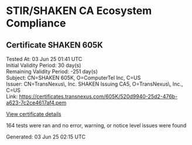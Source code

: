 # STIR/SHAKEN CA Ecosystem Compliance

## Certificate SHAKEN 605K

Tested At: 03 Jun 25 01:41 UTC\
Initial Validity Period: 30 day(s)\
Remaining Validity Period: -251 day(s)\
Subject: CN=SHAKEN 605K, O=ComputerTel Inc, C=US\
Issuer: CN=TransNexus\\, Inc. SHAKEN Issuing CA5, O=TransNexus\\, Inc., C=US\
Link: https://certificates.transnexus.com/605K/520d9940-25d2-476b-a623-7c2ce4617af4.pem

[View certificate details](https://x509.io/?cert=MIICzzCCAnWgAwIBAgIQSL9xriGw5020SbSheAkdxjAKBggqhkjOPQQDAjBWMQswCQYDVQQGEwJVUzEZMBcGA1UEChMQVHJhbnNOZXh1cywgSW5jLjEsMCoGA1UEAxMjVHJhbnNOZXh1cywgSW5jLiBTSEFLRU4gSXNzdWluZyBDQTUwHhcNMjQwODI1MTYyMjEwWhcNMjQwOTI0MTYyMjA5WjA9MQswCQYDVQQGEwJVUzEYMBYGA1UEChMPQ29tcHV0ZXJUZWwgSW5jMRQwEgYDVQQDEwtTSEFLRU4gNjA1SzBZMBMGByqGSM49AgEGCCqGSM49AwEHA0IABMr2N8zCU8Dy97GSv1wYP%2BHhZ%2BgjYfhKAfM0MsMLtsl%2Fk9QPakUheMbv%2F0RzyX1Iw0Sgn8H3yW8xGUYdpwKjPGWjggE8MIIBODAMBgNVHRMBAf8EAjAAMA4GA1UdDwEB%2FwQEAwIHgDAdBgNVHQ4EFgQUoU2s1SLuHehJQO90NWTazdEzP4AwHwYDVR0jBBgwFoAU2gCzh%2FiCP7%2B6IqJkY7X2L8yOdcowFwYDVR0gBBAwDjAMBgpghkgBhv8JAQEEMIGmBgNVHR8EgZ4wgZswgZigOqA4hjZodHRwczovL2F1dGhlbnRpY2F0ZS1hcGkuaWNvbmVjdGl2LmNvbS9kb3dubG9hZC92MS9jcmyiWqRYMFYxFDASBgNVBAcMC0JyaWRnZXdhdGVyMQswCQYDVQQIDAJOSjETMBEGA1UEAwwKU1RJLVBBIENSTDELMAkGA1UEBhMCVVMxDzANBgNVBAoMBlNUSS1QQTAWBggrBgEFBQcBGgQKMAigBhYENjA1SzAKBggqhkjOPQQDAgNIADBFAiEA0kM%2BqbsktX%2FcKA0m1GhOOwt2VfQwQWgsg5G6%2FBB9l3sCIA4oZvH0yq8DZejmGnJw89136BiFnk14CKrMdbFZExhx)

164 tests were ran and no error, warning, or notice level issues were found


Generated: 03 Jun 25 02:15 UTC
